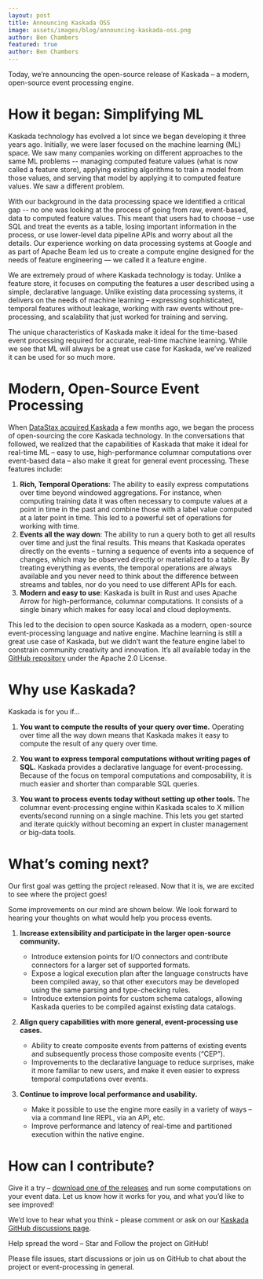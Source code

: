 ```yaml
---
layout: post
title: Announcing Kaskada OSS
image: assets/images/blog/announcing-kaskada-oss.png
author: Ben Chambers
featured: true
author: Ben Chambers
---
```


Today, we’re announcing the open-source release of Kaskada – a modern, open-source event processing engine.

# How it began: Simplifying ML

Kaskada technology has evolved a lot since we began developing it three years ago. Initially, we were laser focused on the machine learning (ML) space. We saw many companies working on different approaches to the same ML problems -- managing computed feature values (what is now called a feature store), applying existing algorithms to train a model from those values, and serving that model by applying it to computed feature values. We saw a different problem.

With our background in the data processing space we identified a critical gap -- no one was looking at the process of going from raw, event-based, data to computed feature values. This meant that users had to choose – use SQL and treat the events as a table, losing important information in the process, or use lower-level data pipeline APIs and worry about all the details. Our experience working on data processing systems at Google and as part of Apache Beam led us to create a compute engine designed for the needs of feature engineering — we called it a feature engine.

We are extremely proud of where Kaskada technology is today. Unlike a feature store, it focuses on computing the features a user described using a simple, declarative language. Unlike existing data processing systems, it delivers on the needs of machine learning – expressing sophisticated, temporal features without leakage, working with raw events without pre-processing, and scalability that just worked for training and serving.

The unique characteristics of Kaskada make it ideal for the time-based event processing required for accurate, real-time machine learning. While we see that ML will always be a great use case for Kaskada, we’ve realized it can be used for so much more.

# Modern, Open-Source Event Processing

When [DataStax acquired Kaskada](https://www.datastax.com/press-release/datastax-acquires-machine-learning-company-kaskada-to-unlock-real-time-ai) a few months ago, we began the process of open-sourcing the core Kaskada technology. In the conversations that followed, we realized that the capabilities of Kaskada that make it ideal for real-time ML – easy to use, high-performance columnar computations over event-based data – also make it great for general event processing. These features include:

1. **Rich, Temporal Operations**: The ability to easily express computations over time beyond windowed aggregations. For instance, when computing training data it was often necessary to compute values at a point in time in the past and combine those with a label value computed at a later point in time. This led to a powerful set of operations for working with time.
2. **Events all the way down**: The ability to run a query both to get all results over time and just the final results. This means that Kaskada operates directly on the events – turning a sequence of events into a sequence of changes, which may be observed directly or materialized to a table. By treating everything as events, the temporal operations are always available and you never need to think about the difference between streams and tables, nor do you need to use different APIs for each.
3. **Modern and easy to use**: Kaskada is built in Rust and uses Apache Arrow for high-performance, columnar computations. It consists of a single binary which makes for easy local and cloud deployments.


This led to the decision to open source Kaskada as a modern, open-source event-processing language and native engine. Machine learning is still a great use case of Kaskada, but we didn’t want the feature engine label to constrain community creativity and innovation. It’s all available today in the [GitHub repository](https://github.com/kaskada-ai/kaskada) under the Apache 2.0 License.

# Why use Kaskada?

Kaskada is for you if…

1. **You want to compute the results of your query over time.**
Operating over time all the way down means that Kaskada makes it easy to compute the result of any query over time.

2. **You want to express temporal computations without writing pages of SQL.**
Kaskada provides a declarative language for event-processing. Because of the focus on temporal computations and composability, it is much easier and shorter than comparable SQL queries.

3. **You want to process events today without setting up other tools.**
The columnar event-processing engine within Kaskada scales to X million events/second running on a single machine. This lets you get started and iterate quickly without becoming an expert in cluster management or big-data tools.


# What’s coming next?

Our first goal was getting the project released. Now that it is, we are excited to see where the project goes!

Some improvements on our mind are shown below. We look forward to hearing your thoughts on what would help you process events.

1.  **Increase extensibility and participate in the larger open-source community.**
    - Introduce extension points for I/O connectors and contribute connectors for a larger set of supported formats.
    - Expose a logical execution plan after the language constructs have been compiled away, so that other executors may be developed using the same parsing and type-checking rules.
    - Introduce extension points for custom schema catalogs, allowing Kaskada queries to be compiled against existing data catalogs.

2. **Align query capabilities with more general, event-processing use cases.**
    - Ability to create composite events from patterns of existing events and subsequently process those composite events (“CEP”).
    - Improvements to the declarative language to reduce surprises, make it more familiar to new users, and make it even easier to express temporal computations over events.

3.  **Continue to improve local performance and usability.**
    - Make it possible to use the engine more easily in a variety of ways – via a command line REPL, via an API, etc.
    - Improve performance and latency of real-time and partitioned execution within the native engine.

# How can I contribute?

Give it a try – [download one of the releases](https://github.com/kaskada-ai/kaskada/releases) and run some computations on your event data. Let us know how it works for you, and what you’d like to see improved!

We’d love to hear what you think - please comment or ask on our [Kaskada GitHub discussions page](https://github.com/kaskada-ai/kaskada/discussions).

Help spread the word – Star and Follow the project on GitHub!

Please file issues, start discussions or join us on GitHub to chat about the project or event-processing in general.